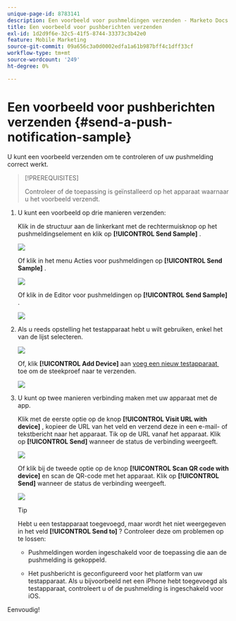 ```yaml
---
unique-page-id: 8783141
description: Een voorbeeld voor pushmeldingen verzenden - Marketo Docs - Productdocumentatie
title: Een voorbeeld voor pushberichten verzenden
exl-id: 1d2d9f6e-32c5-41f5-8744-33373c3b42e0
feature: Mobile Marketing
source-git-commit: 09a656c3a0d0002edfa1a61b987bff4c1dff33cf
workflow-type: tm+mt
source-wordcount: '249'
ht-degree: 0%

---
```


# Een voorbeeld voor pushberichten verzenden {#send-a-push-notification-sample}

U kunt een voorbeeld verzenden om te controleren of uw pushmelding correct werkt.

>[!PREREQUISITES]
>
>Controleer of de toepassing is geïnstalleerd op het apparaat waarnaar u het voorbeeld verzendt.

1. U kunt een voorbeeld op drie manieren verzenden:

   Klik in de structuur aan de linkerkant met de rechtermuisknop op het pushmeldingselement en klik op **[!UICONTROL Send Sample]** .

   ![](assets/image2015-7-13-11-3a26-3a15.png)

   Of klik in het menu Acties voor pushmeldingen op **[!UICONTROL Send Sample]** .

   ![](assets/image2015-7-13-11-3a28-3a37.png)

   Of klik in de Editor voor pushmeldingen op **[!UICONTROL Send Sample]** .

   ![](assets/image2015-7-20-13-3a29-3a3.png)

1. Als u reeds opstelling het testapparaat hebt u wilt gebruiken, enkel het van de lijst selecteren.

   ![](assets/image2015-7-29-8-3a25-3a17.png)

   Of, klik **[!UICONTROL Add Device]** aan [&#x200B; voeg een nieuw testapparaat &#x200B;](/help/marketo/product-docs/mobile-marketing/push-notifications/adding-a-new-test-device.md) toe om de steekproef naar te verzenden.

   ![](assets/image2015-7-13-11-3a34-3a21.png)

1. U kunt op twee manieren verbinding maken met uw apparaat met de app.

   Klik met de eerste optie op de knop **[!UICONTROL Visit URL with device]** , kopieer de URL van het veld en verzend deze in een e-mail- of tekstbericht naar het apparaat. Tik op de URL vanaf het apparaat. Klik op **[!UICONTROL Send]** wanneer de status de verbinding weergeeft.

   ![](assets/image2015-7-29-8-3a29-3a18.png)

   Of klik bij de tweede optie op de knop **[!UICONTROL Scan QR code with device]** en scan de QR-code met het apparaat. Klik op **[!UICONTROL Send]** wanneer de status de verbinding weergeeft.

   ![](assets/image2015-7-29-8-3a31-3a20.png)

   >[!TIP]
   >
   >Hebt u een testapparaat toegevoegd, maar wordt het niet weergegeven in het veld **[!UICONTROL Send to]** ? Controleer deze om problemen op te lossen:
   >
   >* Pushmeldingen worden ingeschakeld voor de toepassing die aan de pushmelding is gekoppeld.
   >
   >* Het pushbericht is geconfigureerd voor het platform van uw testapparaat. Als u bijvoorbeeld net een iPhone hebt toegevoegd als testapparaat, controleert u of de pushmelding is ingeschakeld voor iOS.

Eenvoudig!
